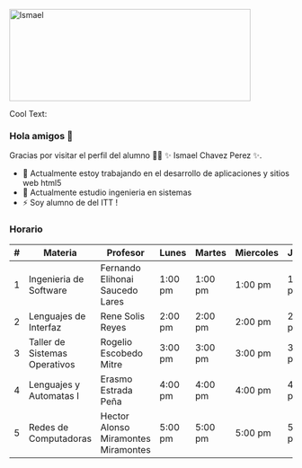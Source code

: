 <a href="https://cooltext.com"><img src="https://images.cooltext.com/5548431.png" width="429" height="164" alt="Ismael" />

  <a href="http://es.cooltext.com" target="_top"><img src="https://cooltext.com/images/ct_pixel.gif" width="80" height="15" alt="Cool Text: Generador de Logotipos y Gráficos." border="0" /></a>


### Hola amigos 👋


Gracias por visitar el perfil del alumno 👨‍🎓 ✨ Ismael Chavez Perez ✨.

- 🔭 Actualmente estoy trabajando en el desarrollo de aplicaciones y sitios web html5
- 🌱 Actualmente estudio ingenieria en sistemas
- ⚡ Soy alumno de del ITT !


### Horario

| # | Materia                       | Profesor                            | Lunes   | Martes  | Miercoles | Jueves  | Viernes |
|---|-------------------------------|-------------------------------------|---------|---------|-----------|---------|---------|
| 1 | Ingenieria de Software        | Fernando Elihonai Saucedo Lares     | 1:00 pm | 1:00 pm | 1:00 pm   | 1:00 pm | 1:00 pm |
| 2 | Lenguajes de Interfaz         | Rene Solis Reyes                    | 2:00 pm | 2:00 pm | 2:00 pm   | 2:00 pm |         |
| 3 | Taller de Sistemas Operativos | Rogelio Escobedo Mitre              | 3:00 pm | 3:00 pm | 3:00 pm   | 3:00 pm |         |
| 4 | Lenguajes y Automatas I       | Erasmo Estrada Peña                 | 4:00 pm | 4:00 pm | 4:00 pm   | 4:00 pm | 4:00 pm |
| 5 | Redes de Computadoras         | Hector Alonso Miramontes Miramontes | 5:00 pm | 5:00 pm | 5:00 pm   | 5:00 pm | 5:00 pm |
